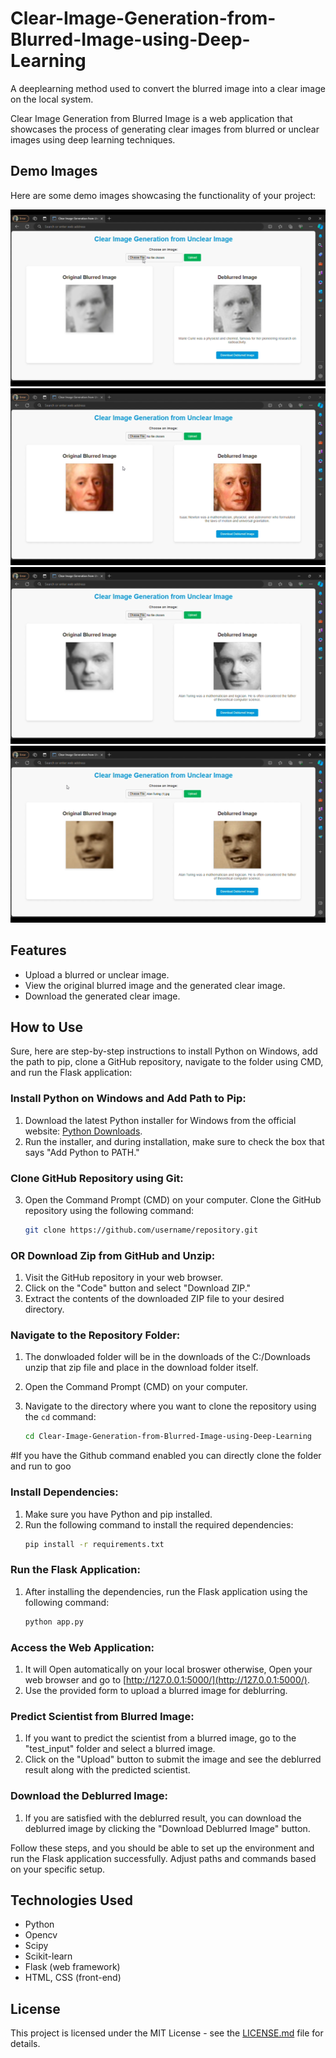 # Clear-Image-Generation-from-Blurred-Image-using-Deep-Learning
A deeplearning method used to convert the blurred image into a clear image on the local system.

Clear Image Generation from Blurred Image is a web application that showcases the process of generating clear images from blurred or unclear images using deep learning techniques.


## Demo Images

Here are some demo images showcasing the functionality of your project:


![Demo Image 1](https://github.com/VasiLucyGuidoArnold/Clear-Image-Generation-from-Blurred-Image-using-Deep-Learning/blob/main/demo_images/Demo_image(1).png)
![Demo Image 2](https://github.com/VasiLucyGuidoArnold/Clear-Image-Generation-from-Blurred-Image-using-Deep-Learning/blob/main/demo_images/Demo_image(2).png)
![Demo Image 3](https://github.com/VasiLucyGuidoArnold/Clear-Image-Generation-from-Blurred-Image-using-Deep-Learning/blob/main/demo_images/Demo_image(3).png)
![Demo Image 4](https://github.com/VasiLucyGuidoArnold/Clear-Image-Generation-from-Blurred-Image-using-Deep-Learning/blob/main/demo_images/Demo_image(4).png)


## Features

- Upload a blurred or unclear image.
- View the original blurred image and the generated clear image.
- Download the generated clear image.

## How to Use

Sure, here are step-by-step instructions to install Python on Windows, add the path to pip, clone a GitHub repository, navigate to the folder using CMD, and run the Flask application:

### Install Python on Windows and Add Path to Pip:
1. Download the latest Python installer for Windows from the official website: [Python Downloads](https://www.python.org/downloads/).
2. Run the installer, and during installation, make sure to check the box that says "Add Python to PATH."

### Clone GitHub Repository using Git:

3. Open the Command Prompt (CMD) on your computer. Clone the GitHub repository using the following command:
   ```bash
   git clone https://github.com/username/repository.git
   ```   
### OR Download Zip from GitHub and Unzip:
1. Visit the GitHub repository in your web browser.
2. Click on the "Code" button and select "Download ZIP."
3. Extract the contents of the downloaded ZIP file to your desired directory.

### Navigate to the Repository Folder:

1. The donwloaded folder will be in the downloads of the C:/Downloads unzip that zip file and place in the download folder itself.

2. Open the Command Prompt (CMD) on your computer.
   
3. Navigate to the directory where you want to clone the repository using the `cd` command:
   ```bash
   cd Clear-Image-Generation-from-Blurred-Image-using-Deep-Learning
   ```
#If you have the Github command enabled you can directly clone the folder and run to goo
     

### Install Dependencies:
1. Make sure you have Python and pip installed.
2. Run the following command to install the required dependencies:
   ```bash
   pip install -r requirements.txt
   ```

### Run the Flask Application:
1. After installing the dependencies, run the Flask application using the following command:
   ```bash
   python app.py
   ```

### Access the Web Application:
1. It will Open automatically on your local broswer otherwise, Open your web browser and go to [http://127.0.0.1:5000/](http://127.0.0.1:5000/).
2. Use the provided form to upload a blurred image for deblurring.

### Predict Scientist from Blurred Image:
1. If you want to predict the scientist from a blurred image, go to the "test_input" folder and select a blurred image.
2. Click on the "Upload" button to submit the image and see the deblurred result along with the predicted scientist.

### Download the Deblurred Image:
1. If you are satisfied with the deblurred result, you can download the deblurred image by clicking the "Download Deblurred Image" button.

Follow these steps, and you should be able to set up the environment and run the Flask application successfully. Adjust paths and commands based on your specific setup.

## Technologies Used

- Python
- Opencv
- Scipy
- Scikit-learn
- Flask (web framework)
- HTML, CSS (front-end)

## License

This project is licensed under the MIT License - see the [LICENSE.md](LICENSE.md) file for details.
